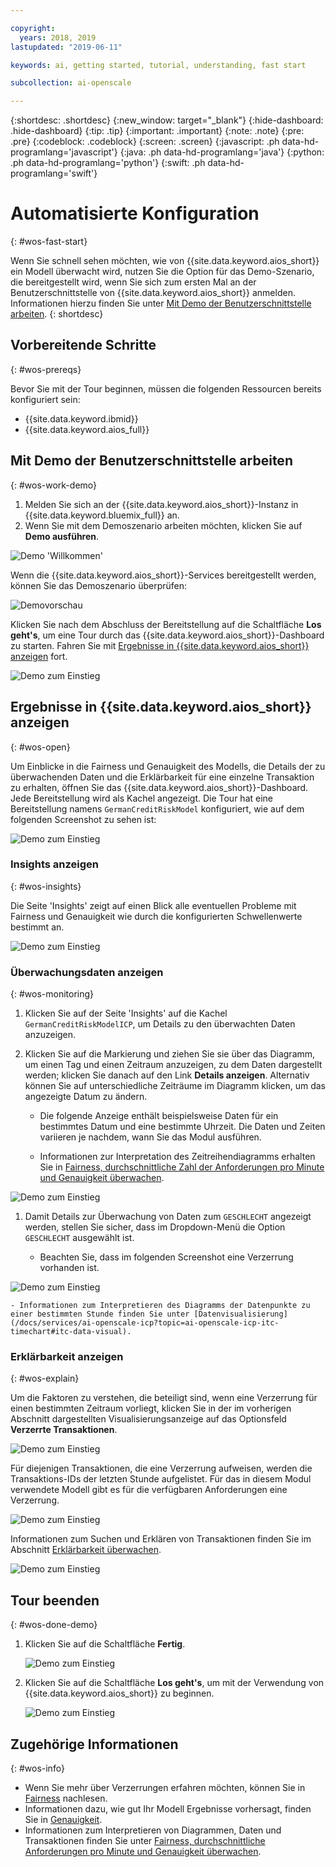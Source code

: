 ```yaml
---

copyright:
  years: 2018, 2019
lastupdated: "2019-06-11"

keywords: ai, getting started, tutorial, understanding, fast start

subcollection: ai-openscale

---
```


{:shortdesc: .shortdesc}
{:new_window: target="_blank"}
{:hide-dashboard: .hide-dashboard}
{:tip: .tip}
{:important: .important}
{:note: .note}
{:pre: .pre}
{:codeblock: .codeblock}
{:screen: .screen}
{:javascript: .ph data-hd-programlang='javascript'}
{:java: .ph data-hd-programlang='java'}
{:python: .ph data-hd-programlang='python'}
{:swift: .ph data-hd-programlang='swift'}

# Automatisierte Konfiguration
{: #wos-fast-start}

Wenn Sie schnell sehen möchten, wie von {{site.data.keyword.aios_short}} ein Modell überwacht wird, nutzen Sie die Option für das Demo-Szenario, die bereitgestellt wird, wenn Sie sich zum ersten Mal an der Benutzerschnittstelle von {{site.data.keyword.aios_short}} anmelden.  Informationen hierzu finden Sie unter [Mit Demo der Benutzerschnittstelle arbeiten](#wos-work-demo).
{: shortdesc}

## Vorbereitende Schritte
{: #wos-prereqs}

Bevor Sie mit der Tour beginnen, müssen die folgenden Ressourcen bereits konfiguriert sein:

- {{site.data.keyword.ibmid}}
- {{site.data.keyword.aios_full}}

## Mit Demo der Benutzerschnittstelle arbeiten
{: #wos-work-demo}

1.  Melden Sie sich an der {{site.data.keyword.aios_short}}-Instanz in {{site.data.keyword.bluemix_full}} an.
1.  Wenn Sie mit dem Demoszenario arbeiten möchten, klicken Sie auf **Demo ausführen**.

   ![Demo 'Willkommen'](images/fastpath_demo_11.31.04.png)

   Wenn die {{site.data.keyword.aios_short}}-Services bereitgestellt werden, können Sie das Demoszenario überprüfen:

   ![Demovorschau](images/fastpath_demo_11.31.58.png)

Klicken Sie nach dem Abschluss der Bereitstellung auf die Schaltfläche **Los geht's**, um eine Tour durch das {{site.data.keyword.aios_short}}-Dashboard zu starten. Fahren Sie mit [Ergebnisse in {{site.data.keyword.aios_short}} anzeigen](#wos-open) fort.

   ![Demo zum Einstieg](images/fastpath_demo_11.33.45.png)


## Ergebnisse in {{site.data.keyword.aios_short}} anzeigen
{: #wos-open}

Um Einblicke in die Fairness und Genauigkeit des Modells, die Details der zu überwachenden Daten und die Erklärbarkeit für eine einzelne Transaktion zu erhalten, öffnen Sie das {{site.data.keyword.aios_short}}-Dashboard. Jede Bereitstellung wird als Kachel angezeigt. Die Tour hat eine Bereitstellung namens `GermanCreditRiskModel` konfiguriert, wie auf dem folgenden Screenshot zu sehen ist:


   ![Demo zum Einstieg](images/fastpath_demo_11.33.54.png)


### Insights anzeigen
{: #wos-insights}

Die Seite 'Insights' zeigt auf einen Blick alle eventuellen Probleme mit Fairness und Genauigkeit wie durch die konfigurierten Schwellenwerte bestimmt an.

   ![Demo zum Einstieg](images/fastpath_demo_11.34.00.png)

### Überwachungsdaten anzeigen
{: #wos-monitoring}

1.  Klicken Sie auf der Seite 'Insights' auf die Kachel `GermanCreditRiskModelICP`, um Details zu den überwachten Daten anzuzeigen.
1.  Klicken Sie auf die Markierung und ziehen Sie sie über das Diagramm, um einen Tag und einen Zeitraum anzuzeigen, zu dem Daten dargestellt werden; klicken Sie danach auf den Link **Details anzeigen**. Alternativ können Sie auf unterschiedliche Zeiträume im Diagramm klicken, um das angezeigte Datum zu ändern.

     - Die folgende Anzeige enthält beispielsweise Daten für ein bestimmtes Datum und eine bestimmte Uhrzeit. Die Daten und Zeiten variieren je nachdem, wann Sie das Modul ausführen.

     - Informationen zur Interpretation des Zeitreihendiagramms erhalten Sie in [Fairness, durchschnittliche Zahl der Anforderungen pro Minute und Genauigkeit überwachen](/docs/services/ai-openscale-icp?topic=ai-openscale-icp-itc-timechart).

   ![Demo zum Einstieg](images/fastpath_demo_11.34.17.png)

1.  Damit Details zur Überwachung von Daten zum `GESCHLECHT` angezeigt werden, stellen Sie sicher, dass im Dropdown-Menü die Option `GESCHLECHT` ausgewählt ist.

    - Beachten Sie, dass im folgenden Screenshot eine Verzerrung vorhanden ist.
    
   ![Demo zum Einstieg](images/fastpath_demo_11.34.27.png)

    - Informationen zum Interpretieren des Diagramms der Datenpunkte zu einer bestimmten Stunde finden Sie unter [Datenvisualisierung](/docs/services/ai-openscale-icp?topic=ai-openscale-icp-itc-timechart#itc-data-visual).


### Erklärbarkeit anzeigen
{: #wos-explain}

Um die Faktoren zu verstehen, die beteiligt sind, wenn eine Verzerrung für einen bestimmten Zeitraum vorliegt, klicken Sie in der im vorherigen Abschnitt dargestellten Visualisierungsanzeige auf das Optionsfeld **Verzerrte Transaktionen**.

   ![Demo zum Einstieg](images/fastpath_demo_11.35.06.png)

Für diejenigen Transaktionen, die eine Verzerrung aufweisen, werden die Transaktions-IDs der letzten Stunde aufgelistet. Für das in diesem Modul verwendete Modell gibt es für die verfügbaren Anforderungen eine Verzerrung.

   ![Demo zum Einstieg](images/fastpath_demo_11.35.12.png)

Informationen zum Suchen und Erklären von Transaktionen finden Sie im Abschnitt [Erklärbarkeit überwachen](/docs/services/ai-openscale-icp?topic=ai-openscale-icp-ie-ov).

   ![Demo zum Einstieg](images/fastpath_demo_11.35.50.png)

## Tour beenden
{: #wos-done-demo}

1. Klicken Sie auf die Schaltfläche **Fertig**.

   ![Demo zum Einstieg](images/fastpath_demo_11.37.22.png)

2. Klicken Sie auf die Schaltfläche **Los geht's**, um mit der Verwendung von {{site.data.keyword.aios_short}} zu beginnen.

   ![Demo zum Einstieg](images/fastpath_demo_11.33.45.png)


## Zugehörige Informationen
{: #wos-info}

- Wenn Sie mehr über Verzerrungen erfahren möchten, können Sie in [Fairness](/docs/services/ai-openscale-icp?topic=ai-openscale-icp-mf-monitor) nachlesen.
- Informationen dazu, wie gut Ihr Modell Ergebnisse vorhersagt, finden Sie in [Genauigkeit](/docs/services/ai-openscale-icp?topic=ai-openscale-icp-acc-monitor).
- Informationen zum Interpretieren von Diagrammen, Daten und Transaktionen finden Sie unter [Fairness, durchschnittliche Anforderungen pro Minute und Genauigkeit überwachen](/docs/services/ai-openscale-icp?topic=ai-openscale-icp-itc-timechart).
